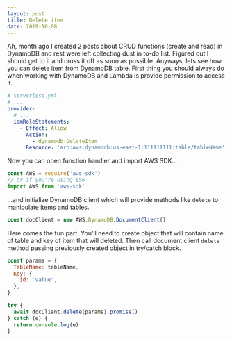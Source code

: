 ```yaml
---
layout: post
title: Delete item
date: 2019-10-08
---
```


Ah, month ago I created 2 posts about CRUD functions (create and read) in DynamoDB and rest were left collecting dust in to-do list. Figured out I should get to it and cross it off as soon as possible. Anyways, lets see how you can delete item from DynamoDB table. First thing you should always do when working with DynamoDB and Lambda is provide permission to access it.

```yaml
# serverless.yml
# ...
provider:
  # ...
  iamRoleStatements:
    - Effect: Allow
      Action:
        - dynamodb:DeleteItem
      Resource: 'arn:aws:dynamodb:us-east-1:111111111:table/tableName'
```

Now you can open function handler and import AWS SDK...

```js
const AWS = require('aws-sdk')
// or if you're using ES6
import AWS from 'aws-sdk'
```

...and initialize DynamoDB client which will provide methods like `delete` to manipulate items and tables.

```js
const docClient = new AWS.DynamoDB.DocumentClient()
```

Here comes the fun part. You'll need to create object that will contain name of table and key of item that will deleted. Then call document client `delete` method passing previously created object in try/catch block.

```js
const params = {
  TableName: tableName,
  Key: {
    id: 'value',
  },
}

try {
  await docClient.delete(params).promise()
} catch (e) {
  return console.log(e)
}
```
